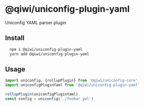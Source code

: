 # @qiwi/uniconfig-plugin-yaml

Uniconfig YAML parser plugin

## Install
```bash
  npm i @qiwi/uniconfig-plugin-yaml
  yarn add @qiwi/uniconfig-plugin-yaml
```


## Usage
```javascript
import uniconfig, {rollupPlugin} from '@qiwi/uniconfig-core'
import uniconfigPluginYaml from '@qiwi/uniconfig-plugin-yaml'
    
rollupPlugin(uniconfigPluginYaml)
const config = uniconfig('./foobar.yml')    
```
